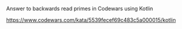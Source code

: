 Answer to backwards read primes in Codewars using Kotlin

https://www.codewars.com/kata/5539fecef69c483c5a000015/kotlin